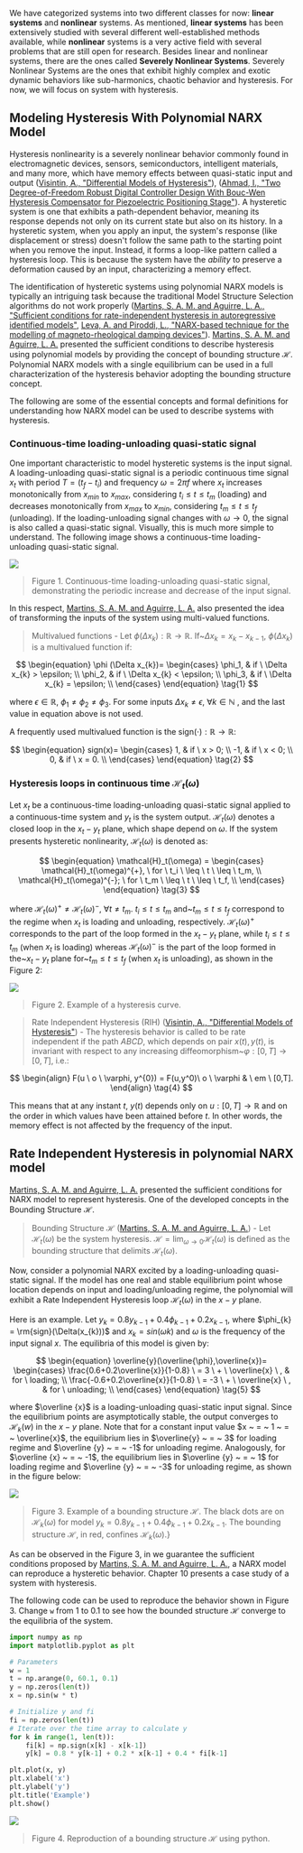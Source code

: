 We have categorized systems into two different classes for now: **linear systems** and **nonlinear** systems. As mentioned, **linear systems** has been extensively studied with several different well-established methods available, while **nonlinear** systems is a very active field with several problems that are still open for research. Besides linear and nonlinear systems, there are the ones called **Severely Nonlinear Systems**. Severely Nonlinear Systems are the ones that exhibit highly complex and exotic dynamic behaviors like sub-harmonics, chaotic behavior and hysteresis. For now, we will focus on system with hysteresis.

## Modeling Hysteresis With Polynomial NARX Model

Hysteresis nonlinearity is a severely nonlinear behavior commonly found in electromagnetic devices, sensors, semiconductors, intelligent materials, and many more, which have memory effects between quasi-static input and output ([Visintin, A., "Differential Models of Hysteresis"](https://link.springer.com/book/10.1007/978-3-662-11557-2)), ([Ahmad, I., "Two Degree-of-Freedom Robust Digital Controller Design With Bouc-Wen Hysteresis Compensator for Piezoelectric Positioning Stage"](https://ieeexplore.ieee.org/document/8316821)). A hysteretic system is one that exhibits a path-dependent behavior, meaning its response depends not only on its current state but also on its history.  In a hysteretic system, when you apply an input, the system's response (like displacement or stress) doesn't follow the same path to the starting point when you remove the input. Instead, it forms a loop-like pattern called a hysteresis loop. This is because the system have the *ability* to preserve a deformation caused by an input, characterizing a memory effect.

The identification of hysteretic systems using polynomial NARX models is typically an intriguing task because the traditional Model Structure Selection algorithms do not work properly ([Martins, S. A. M. and Aguirre, L. A., "Sufficient conditions for rate-independent hysteresis in autoregressive identified models"](https://www.sciencedirect.com/science/article/abs/pii/S0888327015005968), [Leva, A. and Piroddi, L., "NARX-based technique for the modelling of magneto-rheological damping devices"](https://iopscience.iop.org/article/10.1088/0964-1726/11/1/309)). [Martins, S. A. M. and Aguirre, L. A.](https://www.sciencedirect.com/science/article/abs/pii/S0888327015005968) presented the sufficient conditions to describe hysteresis using polynomial models by providing the concept of bounding structure $\mathcal{H}$. Polynomial NARX models with a single equilibrium can be used in a full characterization of the hysteresis behavior adopting the bounding structure concept.

The following are some of the essential concepts and formal definitions for understanding how NARX model can be used to describe systems with hysteresis.

### Continuous-time loading-unloading quasi-static signal

One important characteristic to model hysteretic systems is the input signal. A loading-unloading quasi-static signal is a periodic continuous time signal $x_t$ with period $T = (t_f - t_i)$ and frequency $\omega = 2\pi f$ where $x_t$ increases monotonically from $x_{min}$ to $x_{max}$, considering $t_i \leq t \leq t_m$ (loading) and decreases monotonically from $x_{max}$ to $x_{min}$, considering $t_m \leq t \leq t_f$ (unloading). If the loading-unloading signal changes with $\omega \rightarrow 0$, the signal is also called a quasi-static signal. Visually, this is much more simple to understand. The following image shows a continuous-time loading-unloading quasi-static signal.

![](https://github.com/wilsonrljr/sysidentpy-data/blob/4085901293ba5ed5674bb2911ef4d1fa20f3438d/book/assets/load_unloading_signal.png?raw=true)
> Figure 1. Continuous-time loading-unloading quasi-static signal, demonstrating the periodic increase and decrease of the input signal.


In this respect, [Martins, S. A. M. and Aguirre, L. A.](https://www.sciencedirect.com/science/article/abs/pii/S0888327015005968) also presented the idea of transforming the inputs of the system using multi-valued functions.

> Multivalued functions - Let $\phi (\Delta x_{k}): \mathbb{R} \rightarrow \mathbb{R}$. If~$\Delta x_{k}=x_k-x_{k-1}$, $\phi (\Delta x_{k})$ is a multivalued function if:

$$
\begin{equation}
    \phi (\Delta x_{k})=
	\begin{cases}
		\phi_1, & if \ \Delta x_{k} > \epsilon; \\
		\phi_2, & if \ \Delta x_{k} < \epsilon; \\
		\phi_3, & if \ \Delta x_{k} = \epsilon; \\
	\end{cases}
\end{equation}
\tag{1}
$$

where $\epsilon \in \mathbb{R}$, $\phi_1 \neq \phi_2 \neq \phi_3$. For some inputs  $\Delta x_{k}\neq \epsilon, \ \forall{k} \in \mathbb{N}$ , and the last value in equation above is not used.

A frequently used multivalued function is the sign$(\cdot): \mathbb{R} \rightarrow \mathbb{R}$:

$$
 \begin{equation}
 sign(x)=
	\begin{cases}
		1, & if \ x > 0; \\
		-1, & if \ x < 0; \\
		0, & if \ x = 0. \\
	\end{cases}
\end{equation}
\tag{2}
$$


### Hysteresis loops in continuous time $\mathcal{H}_t(\omega)$

Let $x_t$ be a continuous-time loading-unloading quasi-static signal applied to a continuous-time system and $y_t$ is the system output. $\mathcal{H}_t(\omega)$ denotes a closed loop in the $x_t - y_t$ plane, which shape depend on $\omega$. If the system presents hysteretic nonlinearity, $\mathcal{H}_t(\omega)$ is denoted as:

$$
\begin{equation}
\mathcal{H}_t(\omega) =
	\begin{cases}
		\mathcal{H}_t(\omega)^{+}, \ for \ t_i \ \leq \ t \ \leq \ t_m, \\
		\mathcal{H}_t(\omega)^{-}; \ for \ t_m \ \leq \ t \ \leq \ t_f, \\
	\end{cases}
\end{equation}
\tag{3}
$$

where $\mathcal{H}_t(\omega)^{+} \neq \mathcal{H}_t(\omega)^{-}$, $\forall t \neq t_m$. $t_i \leq t \leq t_m$ and~$t_m \leq t \leq t_f$ correspond to the regime when $x_t$ is loading and unloading, respectively. $\mathcal{H}_t(\omega)^{+}$ corresponds to the part of the loop formed in the $x_t - y_t$ plane, while $t_i \leq t \leq t_m$ (when $x_t$ is loading) whereas $\mathcal{H}_t(\omega)^{-}$ is the part of the loop formed in the~$x_t - y_t$ plane for~$t_m \leq t \leq t_f$ (when $x_t$ is unloading), as shown in the Figure 2:

![](https://github.com/wilsonrljr/sysidentpy-data/blob/4085901293ba5ed5674bb2911ef4d1fa20f3438d/book/assets/hysteresis_loop.png?raw=true)
> Figure 2. Example of a hysteresis curve.


> Rate Independent Hysteresis (RIH) ([Visintin, A., "Differential Models of Hysteresis"](https://link.springer.com/book/10.1007/978-3-662-11557-2)) - The hysteresis behavior is called to be rate independent if the path $ABCD$, which depends on pair $x(t), y(t)$, is invariant with respect to any increasing diffeomorphism~$\varphi : [0,T] \rightarrow [0,T]$, i.e.:

$$
\begin{align}
        F(u \ o \ \varphi, y^{0}) = F(u,y^0)\ o \ \varphi & \ em \ [0,T].
\end{align}
\tag{4}
$$

This means that at any instant $t$, $y(t)$ depends only on $u:[0,T] \rightarrow \mathbb{R}$ and on the order in which values have been attained before $t$. In other words, the memory effect is not affected by the frequency of the input.

## Rate Independent Hysteresis  in polynomial NARX model

[Martins, S. A. M. and Aguirre, L. A.](https://www.sciencedirect.com/science/article/abs/pii/S0888327015005968) presented the sufficient conditions for NARX model to represent hysteresis. One of the developed concepts in the Bounding Structure $\mathcal{H}$.

> Bounding Structure $\mathcal{H}$ ([Martins, S. A. M. and Aguirre, L. A.](https://www.sciencedirect.com/science/article/abs/pii/S0888327015005968)) - Let $\mathcal{H}_t(\omega)$ be the system hysteresis. $\mathcal{H}= \lim_{\omega \to 0} \mathcal{H}_t(\omega)$ is defined as the bounding structure that delimits $\mathcal{H}_t(\omega)$.

Now, consider a polynomial NARX excited by a loading-unloading quasi-static signal. If the model has one real and stable equilibrium point whose location depends on input and loading/unloading regime, the polynomial will exhibit a Rate Independent Hysteresis loop $\mathcal{H}_t(\omega)$ in the $x-y$ plane.

Here is an example. Let $y_k  =  0.8y_{k-1} + 0.4\phi_{k-1} + 0.2x_{k-1}$, where $\phi_{k} = \rm{sign}(\Delta(x_{k}))$ and $x_{k} = sin(\omega k)$ and $\omega$ is the frequency of the input signal $x$. The equilibria of this model is given by:

$$
\begin{equation}
    \overline{y}(\overline{\phi},\overline{x})=
	\begin{cases}
		\frac{0.6+0.2\overline{x}}{1-0.8} \ = 3 \ + \ \overline{x} \ , & for \ loading; \\
		\frac{-0.6+0.2\overline{x}}{1-0.8} \ = -3 \ + \ \overline{x} \ , & for \ unloading; \\
	\end{cases}
\end{equation}
\tag{5}
$$

where $\overline {x}$ is a loading-unloading quasi-static input signal. Since the equilibrium points are asymptotically stable, the output converges to $\mathcal{H}_k (w)$ in the $x-y$ plane. Note that for a constant input value $x ~ = ~ 1 ~ = ~ \overline{x}$, the equilibrium lies in $\overline{y} ~ = ~ 3$ for loading regime and $\overline {y} ~ = ~ -1$ for unloading regime. Analogously, for $\overline {x} ~ = ~ -1$, the equilibrium lies in $\overline {y} ~ = ~ 1$ for loading regime and $\overline {y} ~ = ~ -3$ for unloading regime, as shown in the figure below:

![](https://github.com/wilsonrljr/sysidentpy-data/blob/4085901293ba5ed5674bb2911ef4d1fa20f3438d/book/assets/bounded_structure_example.png?raw=true)
> Figure 3. Example of a bounding structure $\mathcal{H}$. The black dots are on $\mathcal{H}_{k}(\omega)$ for model $y_k  =  0.8y_{k-1} + 0.4\phi_{k-1} + 0.2x_{k-1}$. The bounding structure $\mathcal{H}$, in red, confines $\mathcal{H}_{k}(\omega)$.}

As can be observed in the Figure 3, in we guarantee the sufficient conditions proposed by [Martins, S. A. M. and Aguirre, L. A.](https://www.sciencedirect.com/science/article/abs/pii/S0888327015005968), a NARX model can reproduce a hysteretic behavior. Chapter 10 presents a case study of a system with hysteresis.

The following code can be used to reproduce the behavior shown in Figure 3. Change `w` from $1$ to $0.1$ to see how the bounded structure $\mathcal{H}$ converge to the equilibria of the system.

```python
import numpy as np
import matplotlib.pyplot as plt

# Parameters
w = 1
t = np.arange(0, 60.1, 0.1)
y = np.zeros(len(t))
x = np.sin(w * t)

# Initialize y and fi
fi = np.zeros(len(t))
# Iterate over the time array to calculate y
for k in range(1, len(t)):
    fi[k] = np.sign(x[k] - x[k-1])
    y[k] = 0.8 * y[k-1] + 0.2 * x[k-1] + 0.4 * fi[k-1]

plt.plot(x, y)
plt.xlabel('x')
plt.ylabel('y')
plt.title('Example')
plt.show()
```

![](https://github.com/wilsonrljr/sysidentpy-data/blob/4085901293ba5ed5674bb2911ef4d1fa20f3438d/book/assets/bounded_structure_example_python.png?raw=true)
> Figure 4.  Reproduction of a bounding structure $\mathcal{H}$ using python.
